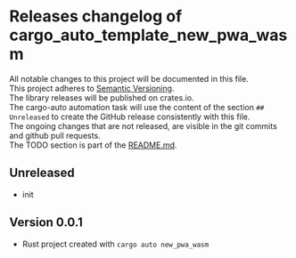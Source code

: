 # Releases changelog of cargo_auto_template_new_pwa_wasm

All notable changes to this project will be documented in this file.  
This project adheres to [Semantic Versioning](https://semver.org/spec/v2.0.0.html).  
The library releases will be published on crates.io.  
The cargo-auto automation task will use the content of the section `## Unreleased` to create
the GitHub release consistently with this file.  
The ongoing changes that are not released, are visible in the git commits and github pull requests.  
The TODO section is part of the [README.md](https://github.com/automation--tasks--rs/cargo_auto_template_new_pwa_wasm).  

## Unreleased

- init

## Version 0.0.1

- Rust project created with `cargo auto new_pwa_wasm`

